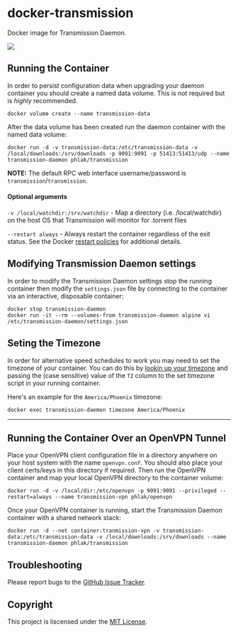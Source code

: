 docker-transmission
===================

Docker image for Transmission Daemon.

[![](https://images.microbadger.com/badges/image/phlak/transmission.svg)](http://microbadger.com/#/images/phlak/transmission "Get your own image badge on microbadger.com")

Running the Container
---------------------

In order to persist configuration data when upgrading your daemon container you should create a
named data volume. This is not required but is _highly_ recommended.

    docker volume create --name transmission-data

After the data volume has been created run the daemon container with the named data volume:

    docker run -d -v transmission-data:/etc/transmission-data -v /local/downloads:/srv/downloads -p 9091:9091 -p 51413:51413/udp --name transmission-daemon phlak/transmission

**NOTE:** The default RPC web interface username/password is `transmission`/`transmission`.

#### Optional arguments

`-v /local/watchdir:/srv/watchdir` - Map a directory (i.e. /local/watchdir) on the host OS that
                                     Transmission will monitor for .torrent files

`--restart always` - Always restart the container regardless of the exit status. See the Docker
                     [restart policies](https://goo.gl/OI87rA) for additional details.

Modifying Transmission Daemon settings
--------------------------------------

In order to modify the Transmission Daemon settings stop the running container then modify the
`settings.json` file by connecting to the container via an interactive, disposable container:

    docker stop transmission-daemon
    docker run -it --rm --volumes-from transmission-daemon alpine vi /etc/transmission-daemon/settings.json

Seting the Timezone
-------------------

In order for alternative speed schedules to work you may need to set the timezone of your container.
You can do this by [lookin up your timezone](https://goo.gl/uy1J6q) and passing the (case sensitive)
value of the `TZ` column to the set timezone script in your running container.

Here's an example for the `America/Phoenix` timezone:

    docker exec transmission-daemon timezone America/Phoenix


-----

Running the Container Over an OpenVPN Tunnel
--------------------------------------------

Place your OpenVPN client configuration file in a directory anywhere on your host system with the
name `openvpn.conf`. You should also place your client certs/keys in this directory if required.
Then run the OpenVPN container and map your local OpenVPN directory to the container volume:

    docker run -d -v /local/dir:/etc/openvpn -p 9091:9091 --privileged --restart=always --name transmission-vpn phlak/openvpn

Once your OpenVPN container is running, start the Transmission Daemon container with a shared
network stack:

    docker run -d --net container:tranmission-vpn -v transmission-data:/etc/transmission-data -v /local/downloads:/srv/downloads --name transmission-daemon phlak/transmission

Troubleshooting
---------------

Please report bugs to the [GitHub Issue Tracker](https://github.com/PHLAK/docker-transmission/issues).

Copyright
---------

This project is liscensed under the [MIT License](https://github.com/PHLAK/docker-transmission/blob/master/LICENSE).

